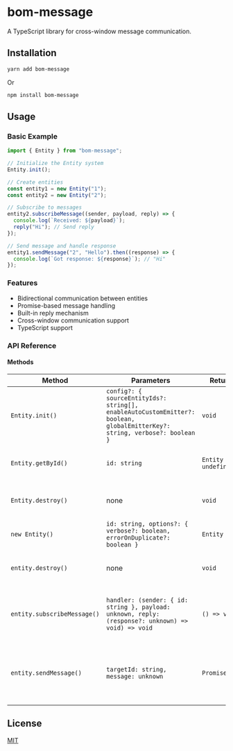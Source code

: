 # bom-message

A TypeScript library for cross-window message communication.

## Installation

```bash
yarn add bom-message
```

Or

```bash
npm install bom-message
```

## Usage

### Basic Example

```typescript
import { Entity } from "bom-message";

// Initialize the Entity system
Entity.init();

// Create entities
const entity1 = new Entity("1");
const entity2 = new Entity("2");

// Subscribe to messages
entity2.subscribeMessage((sender, payload, reply) => {
  console.log(`Received: ${payload}`);
  reply("Hi"); // Send reply
});

// Send message and handle response
entity1.sendMessage("2", "Hello").then((response) => {
  console.log(`Got response: ${response}`); // "Hi"
});
```

### Features

- Bidirectional communication between entities
- Promise-based message handling
- Built-in reply mechanism
- Cross-window communication support
- TypeScript support

### API Reference

#### Methods

| Method                      | Parameters                                                                                                                 | Return Type           | Description                                                   |
| --------------------------- | -------------------------------------------------------------------------------------------------------------------------- | --------------------- | ------------------------------------------------------------- |
| `Entity.init()`             | `config?: { sourceEntityIds?: string[], enableAutoCustomEmitter?: boolean, globalEmitterKey?: string, verbose?: boolean }` | `void`                | Initialize the Entity system. Must be called first.           |
| `Entity.getById()`          | `id: string`                                                                                                               | `Entity \| undefined` | Retrieve an entity instance by its ID.                        |
| `Entity.destroy()`          | none                                                                                                                       | `void`                | Clean up all entities and event listeners.                    |
| `new Entity()`              | `id: string, options?: { verbose?: boolean, errorOnDuplicate?: boolean }`                                                  | `Entity`              | Create new entity instance.                                   |
| `entity.destroy()`          | none                                                                                                                       | `void`                | Remove this specific entity instance.                         |
| `entity.subscribeMessage()` | `handler: (sender: { id: string }, payload: unknown, reply: (response?: unknown) => void) => void`                         | `() => void`          | Subscribe to incoming messages. Returns unsubscribe function. |
| `entity.sendMessage()`      | `targetId: string, message: unknown`                                                                                       | `Promise<unknown>`    | Send message to another entity. Returns promise with reply.   |

## License

[MIT](LICENSE)
